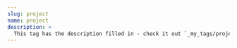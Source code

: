 ```yaml
---
slug: project
name: project
description: >
  This tag has the description filled in - check it out `_my_tags/project.md`
---
```

